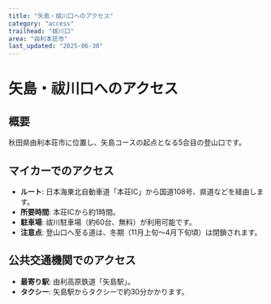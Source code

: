 ```yaml
---
title: "矢島・祓川口へのアクセス"
category: "access"
trailhead: "祓川口"
area: "由利本荘市"
last_updated: "2025-06-30"
---
```


# 矢島・祓川口へのアクセス

## 概要
秋田県由利本荘市に位置し、矢島コースの起点となる5合目の登山口です。

## マイカーでのアクセス
- **ルート**: 日本海東北自動車道「本荘IC」から国道108号、県道などを経由します。
- **所要時間**: 本荘ICから約1時間。
- **駐車場**: 祓川駐車場（約60台、無料）が利用可能です。
- **注意点**: 登山口へ至る道は、冬期（11月上旬～4月下旬頃）は閉鎖されます。

## 公共交通機関でのアクセス
- **最寄り駅**: 由利高原鉄道「矢島駅」。
- **タクシー**: 矢島駅からタクシーで約30分かかります。